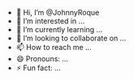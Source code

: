 - 👋 Hi, I’m @JohnnyRoque
- 👀 I’m interested in ...
- 🌱 I’m currently learning ...
- 💞️ I’m looking to collaborate on ...
- 📫 How to reach me ...
- 😄 Pronouns: ...
- ⚡ Fun fact: ...

<!---
JohnnyRoque/JohnnyRoque is a ✨ special ✨ repository because its `README.md` (this file) appears on your GitHub profile.
You can click the Preview link to take a look at your changes.
--->
